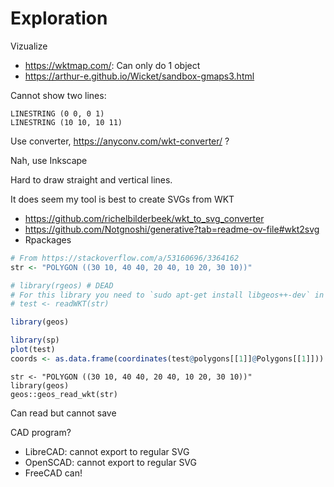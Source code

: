 # Exploration


Vizualize
- https://wktmap.com/: Can only do 1 object
- https://arthur-e.github.io/Wicket/sandbox-gmaps3.html

Cannot show two lines:

```text
LINESTRING (0 0, 0 1)
LINESTRING (10 10, 10 11)
```

Use converter, https://anyconv.com/wkt-converter/ ?

Nah, use Inkscape

Hard to draw straight and vertical lines.

It does seem my tool is best to create SVGs from WKT
  - https://github.com/richelbilderbeek/wkt_to_svg_converter
  - https://github.com/Notgnoshi/generative?tab=readme-ov-file#wkt2svg
  - Rpackages


```R
# From https://stackoverflow.com/a/53160696/3364162
str <- "POLYGON ((30 10, 40 40, 20 40, 10 20, 30 10))"

# library(rgeos) # DEAD
# For this library you need to `sudo apt-get install libgeos++-dev` in Linux
# test <- readWKT(str)

library(geos)

library(sp)
plot(test)
coords <- as.data.frame(coordinates(test@polygons[[1]]@Polygons[[1]])) # Extracts coordinates of the polygon
```

```
str <- "POLYGON ((30 10, 40 40, 20 40, 10 20, 30 10))"
library(geos)
geos::geos_read_wkt(str)
```

Can read but cannot save

CAD program?

- LibreCAD: cannot export to regular SVG
- OpenSCAD: cannot export to regular SVG
- FreeCAD can!





